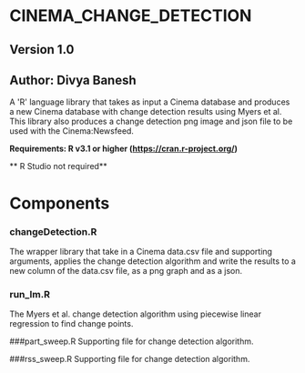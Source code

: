 # CINEMA_CHANGE_DETECTION
## Version 1.0
## Author: Divya Banesh

A 'R' language library that takes as input a Cinema database and produces a new Cinema database with change detection results using Myers et al. This library also produces a change detection png image and json file to be used with the Cinema:Newsfeed.

**Requirements: R v3.1 or higher (https://cran.r-project.org/)**

** R Studio not required**

# Components 
### changeDetection.R
The wrapper library that take in a Cinema data.csv file and supporting arguments, applies the change detection algorithm and write the results to a new column of the data.csv file, as a png graph and as a json. 

### run_lm.R
The Myers et al. change detection algorithm using piecewise linear regression to find change points.

###part_sweep.R
Supporting file for change detection algorithm.

###rss_sweep.R
Supporting file for change detection algorithm. 
